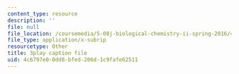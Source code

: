 ```yaml
---
content_type: resource
description: ''
file: null
file_location: /coursemedia/5-08j-biological-chemistry-ii-spring-2016/4c6797e00dd8bfed206d1c9fafe62511_qDBdd9-T8lg.srt
file_type: application/x-subrip
resourcetype: Other
title: 3play caption file
uid: 4c6797e0-0dd8-bfed-206d-1c9fafe62511
---
```

